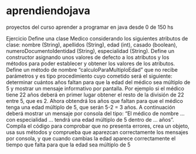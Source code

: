 # aprendiendojava
proyectos del curso aprender a programar en java desde 0 de 150 hs

Ejercicio
Define una clase Medico considerando los siguientes atributos de clase: nombre (String), apellidos
(String), edad (int), casado (boolean), numeroDocumentoIdentidad (String), especialidad (String).
Define un constructor asignando unos valores de defecto a los atributos y los métodos para poder
establecer y obtener los valores de los atributos. Define un método de nombre
“calculoParaMultiploEdad” que no recibe parámetros y es tipo procedimiento cuyo cometido será el
siguiente: determinar cuántos años faltan para que la edad del médico sea múltiplo de 5 y mostrar un
mensaje informativo por pantalla. Por ejemplo si el médico tiene 22 años deberá en primer lugar
obtener el resto de la división de 22 entre 5, que es 2. Ahora obtendrá los años que faltan para que el
médico tenga una edad múltiplo de 5, que serán 5-2 = 3 años. A continuación deberá mostrar un
mensaje por consola del tipo: “El médico de nombre … con especialidad … tendrá una edad múltiplo de
5 dentro de … años”. Compila el código para comprobar que no presenta errores, crea un objeto, usa
sus métodos y comprueba que aparezcan correctamente los mensajes por consola, y que cuando
cambias la edad aparece correctamente el tiempo que falta para que la edad sea múltiplo de 5
